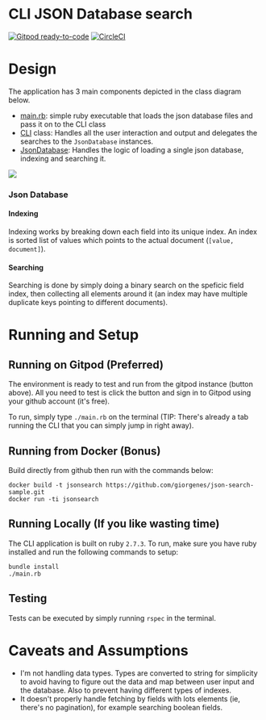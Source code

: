 # CLI JSON Database search

[![Gitpod ready-to-code](https://img.shields.io/badge/Gitpod-ready--to--code-908a85?logo=gitpod)](https://gitpod.io/#https://github.com/giorgenes/json-search-sample)
[![CircleCI](https://circleci.com/gh/circleci/circleci-docs.svg?style=svg)](https://circleci.com/gh/circleci/circleci-docs)

# Design

The application has 3 main components depicted in the class diagram below.
  - [main.rb](main.rb): simple ruby executable that loads the json database files and pass it on to the CLI class
  - [CLI](lib/cli.rb) class: Handles all the user interaction and output and delegates the searches to the `JsonDatabase` instances.
  - [JsonDatabase](lib/json_database.rb): Handles the logic of loading a single json database, indexing and searching it.

![](https://yuml.me/04156771.svg)


### Json Database

#### Indexing
Indexing works by breaking down each field into its unique index. An index is sorted list of values which points to the actual document (`[value, document]`).

#### Searching

Searching is done by simply doing a binary search on the speficic field index, then collecting all elements around it (an index may have multiple duplicate keys pointing to different documents).


# Running and Setup

## Running on Gitpod (Preferred)

The environment is ready to test and run from the gitpod instance (button above). All you need to test is click the button and sign in to Gitpod
using your github account (it's free).

To run, simply type `./main.rb` on the terminal (TIP: There's already a tab running the CLI that you can simply jump in right away).

## Running from Docker (Bonus)

Build directly from github then run with the commands below:

```
docker build -t jsonsearch https://github.com/giorgenes/json-search-sample.git
docker run -ti jsonsearch
```

## Running Locally (If you like wasting time)

The CLI application is built on ruby `2.7.3`. To run, make sure you have ruby installed and run the following commands to setup:

```
bundle install
./main.rb
```

## Testing

Tests can be executed by simply running `rspec` in the terminal.

# Caveats and Assumptions

- I'm not handling data types. Types are converted to string for simplicity to avoid having to figure out the data
  and map between user input and the database. Also to prevent having different types of indexes.
- It doesn't properly handle fetching by fields with lots elements (ie, there's no pagination), for example searching boolean fields.
